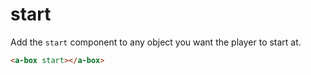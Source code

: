 # start

Add the `start` component to any object you want the player to start at.

```html
<a-box start></a-box>
```

